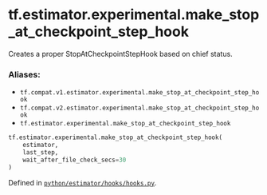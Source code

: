 <div itemscope itemtype="http://developers.google.com/ReferenceObject">
<meta itemprop="name" content="tf.estimator.experimental.make_stop_at_checkpoint_step_hook" />
<meta itemprop="path" content="Stable" />
</div>

# tf.estimator.experimental.make_stop_at_checkpoint_step_hook

Creates a proper StopAtCheckpointStepHook based on chief status.

### Aliases:

* `tf.compat.v1.estimator.experimental.make_stop_at_checkpoint_step_hook`
* `tf.compat.v2.estimator.experimental.make_stop_at_checkpoint_step_hook`
* `tf.estimator.experimental.make_stop_at_checkpoint_step_hook`

``` python
tf.estimator.experimental.make_stop_at_checkpoint_step_hook(
    estimator,
    last_step,
    wait_after_file_check_secs=30
)
```



Defined in [`python/estimator/hooks/hooks.py`](https://github.com/tensorflow/estimator/tree/master/tensorflow_estimator/python/estimator/hooks/hooks.py).

<!-- Placeholder for "Used in" -->
